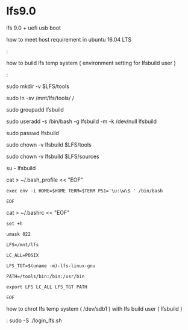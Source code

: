 # lfs9.0
lfs 9.0 + uefi usb boot

how to meet host requirement in ubuntu 16.04 LTS

: 

how to build lfs temp system ( environment setting for lfsbuild user )

: 

sudo mkdir -v $LFS/tools

sudo ln -sv /mnt/lfs/tools/ /

sudo groupadd lfsbuild

sudo useradd -s /bin/bash -g lfsbuild -m -k /dev/null lfsbuild

sudo passwd lfsbuild

sudo chown -v lfsbuild $LFS/tools

sudo chown -v lfsbuild $LFS/sources

su - lfsbuild

cat > ~/.bash_profile << "EOF"

    exec env -i HOME=$HOME TERM=$TERM PS1='\u:\w\$ ' /bin/bash

    EOF
    
cat > ~/.bashrc << "EOF"

    set +h
    
    umask 022
    
    LFS=/mnt/lfs
    
    LC_ALL=POSIX
    
    LFS_TGT=$(uname -m)-lfs-linux-gnu
    
    PATH=/tools/bin:/bin:/usr/bin
    
    export LFS LC_ALL LFS_TGT PATH
    
    EOF



how to chrot lfs temp system ( /dev/sdb1 ) with lfs build user ( lfsbuild )

: sudo -S ./login_lfs.sh
